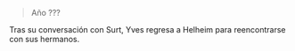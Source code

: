 > Año ???

Tras su conversación con Surt, Yves regresa a Helheim para reencontrarse con sus hermanos.